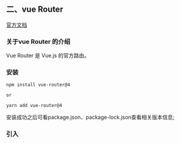 ## 二、vue Router 

[官方文档](https://router.vuejs.org/zh/) 

### 关于vue Router 的介绍 

Vue Router 是 Vue.js 的官方路由。 

### 安装 

``` 
npm install vue-router@4

or

yarn add vue-router@4
``` 
安装成功之后可看package.json、package-lock.json查看相关版本信息; 


### 引入